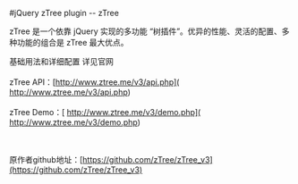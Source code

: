#jQuery zTree plugin -- zTree

zTree 是一个依靠 jQuery 实现的多功能 “树插件”。优异的性能、灵活的配置、多种功能的组合是 zTree 最大优点。
<br/>

基础用法和详细配置 详见官网<br/><br/>
zTree API：[http://www.ztree.me/v3/api.php]( http://www.ztree.me/v3/api.php)<br /><br/>
zTree Demo：[ http://www.ztree.me/v3/demo.php]( http://www.ztree.me/v3/demo.php)

<br/><br/>
原作者github地址：[https://github.com/zTree/zTree_v3](https://github.com/zTree/zTree_v3)
